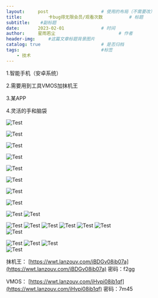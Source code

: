 ```yaml
---
layout:     post   				    # 使用的布局（不需要改）
title:       	卡bug得无限会员/观看次数			# 标题 
subtitle:    #副标题
date:       2023-02-01 				# 时间
author:     星雨若尘 						# 作者
header-img:  	#这篇文章标题背景图片
catalog: true 						# 是否归档
tags:								#标签
    - 技术
---
```

1.智能手机（安卓系统）

2.需要用到工具VMOS加抹机王

3.某APP

4.灵活的手和脑袋


 ![Test](https://previewengine.zohopublic.com.cn/image/WD/6a2gta8ab86a907504ed0a3fb3538e6db4d45?width=2046&height=1536) 
 
 ![Test](https://previewengine.zohopublic.com.cn/image/WD/6a2gtd0f390d0278448ae90273de146aa14ab?width=2046&height=1536) 
 
 ![Test](https://previewengine.zohopublic.com.cn/image/WD/6a2gt2b2446f284e9427e900c588e529fa6a8?width=2046&height=1536) 
 
 ![Test](https://previewengine.zohopublic.com.cn/image/WD/6a2gt00e23354fe0d4738a092500e76c17606?width=2046&height=1536) 
 
 ![Test](https://previewengine.zohopublic.com.cn/image/WD/6a2gt30393f7ebfd3434ebf9e1c4b52e4db73?width=2046&height=1536) 
 
 ![Test](https://previewengine.zohopublic.com.cn/image/WD/6a2gt028ecc36c0ff4e8291fa46000d0e714b?width=2046&height=1536) 
 
 ![Test](https://previewengine.zohopublic.com.cn/image/WD/6a2gt1ae907dc16a2462692e0d6792f70569f?width=2046&height=1536) 
 
 ![Test](https://previewengine.zohopublic.com.cn/image/WD/6a2gtf4709fa38ad242c184c95666b20c95aa?width=2046&height=1536) 
 
 ![Test](http://ccplay-resource.zhuifenghanhua.cn/media/images/forum/2021/11/11/2300-54-086-915174/97c84d3377cf29b7efbe847701fa3e61) 
 ![Test](https://previewengine.zohopublic.com.cn/image/WD/6a2gt4fa30cab6670492bae428b96fa7fb405?width=2046&height=1536) 
 
 ![Test](http://ccplay-resource.zhuifenghanhua.cn/media/images/forum/2021/11/11/2300-54-086-915174/129eee652e2d39092af4d3b605fc4bd3) 
 ![Test](http://ccplay-resource.zhuifenghanhua.cn/media/images/forum/2021/11/11/2300-54-086-915174/ae32d86cff41ae70931cefbd58174b44) 
 ![Test](http://ccplay-resource.zhuifenghanhua.cn/media/images/forum/2021/11/11/2300-54-086-915174/cae883200256207220fe8f20d2bf1589) 
 ![Test](http://ccplay-resource.zhuifenghanhua.cn/media/images/forum/2021/11/11/2300-54-086-915174/b49fd4ed5fd4ff1529710323d182c882) 
 ![Test](http://ccplay-resource.zhuifenghanhua.cn/media/images/forum/2021/11/11/2300-54-086-915174/54f81092a2be8f3c57eee1512cd2abf7) 
 ![Test](http://ccplay-resource.zhuifenghanhua.cn/media/images/forum/2021/11/11/2300-54-086-915174/e3817002e06bdc85f53a89bcfc3f69c5)  
 ![Test](https://previewengine.zohopublic.com.cn/image/WD/6a2gt1efc1510524c4d5eb27ef6c55ff76d98?width=2046&height=1536) 
 
 ![Test](http://ccplay-resource.zhuifenghanhua.cn/media/images/forum/2021/11/11/2300-54-086-915174/b01b67e5206ac897de0cc1cf8ee41573) 
 ![Test](http://ccplay-resource.zhuifenghanhua.cn/media/images/forum/2021/11/11/2300-54-086-915174/7a4ce3d3cb4f83596b8e9906e7979fac) 
 ![Test](http://ccplay-resource.zhuifenghanhua.cn/media/images/forum/2021/11/11/2300-54-086-915174/4ac1a4788858f5910d54105466a0515d)  
 ![Test](http://ccplay-resource.zhuifenghanhua.cn/media/images/forum/2021/11/11/2300-54-086-915174/19c8cb9deb160a0a10807e7f43154810)  

抹机王：
 [https://wwt.lanzouv.com/iBDGv08ib07a](https://wwt.lanzouv.com/iBDGv08ib07a) 
密码：f2gg

VMOS：
 [https://wwt.lanzouv.com/iHvpi08ib1qf](https://wwt.lanzouv.com/iHvpi08ib1qf) 
密码：7m45